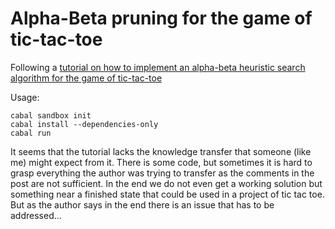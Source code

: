 Alpha-Beta pruning for the game of tic-tac-toe
===========

Following a [tutorial on how to implement an alpha-beta heuristic search algorithm for the game of tic-tac-toe](http://bfj7.com/blog/alpha-beta-pruning.html)

Usage:

    cabal sandbox init
    cabal install --dependencies-only
    cabal run

It seems that the tutorial lacks the knowledge transfer that someone (like me)
might expect from it. There is some code, but sometimes it is hard to grasp
everything the author was trying to transfer as the comments in the post are not
sufficient. In the end we do not even get a working solution but something near
a finished state that could be used in a project of tic tac toe. But as the
author says in the end there is an issue that has to be addressed...

